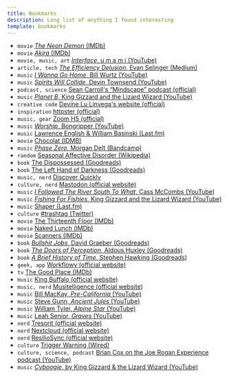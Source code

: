 ```yaml
---
title: Bookmarks
description: Long list of anything I found interesting
template: bookmarks
---
```


- `movie` [_The Neon Demon_ (IMDb)](https://www.imdb.com/title/tt1974419)
- `movie` [_Akira_ (IMDb)](https://www.imdb.com/title/tt0094625)
- `movie, music, art` [_Interface_, u m a m i (YouTube)](https://www.youtube.com/watch?v=b_V-VJQT6pM)
- `article, tech` [_The Efficiency Delusion_, Evan Selinger (Medium)](https://onezero.medium.com/the-efficiency-delusion-f6a97241e1e1)
- `music` [_I Wanna Go Home_, Bill Wurtz (YouTube)](https://www.youtube.com/watch?v=vjUOJEXiX3g)
- `music` [_Spirits Will Collide_, Devin Townsend (YouTube)](https://www.youtube.com/watch?v=AdHJurX0yVA)
- `podcast, science` [Sean Carroll's “Mindscape” podcast (official)](https://www.preposterousuniverse.com/podcast/)
- `music` [_Planet B_, King Gizzard and the Lizard Wizard (YouTube)](https://www.youtube.com/watch?v=qtTi_uyYynA)
- `creative code` [Devine Lu Linvega's website (official)](https://wiki.xxiivv.com/#home)
- `inspiration` [httpster (official)](http://httpster.net)
- `music, gear` [Zoom H5 (official)](https://www.zoom-na.com/products/field-video-recording/field-recording/zoom-h5-handy-recorder)
- `music` [_Worship_, Bongripper (YouTube)](https://www.youtube.com/watch?v=drzzGClaEKU)
- `music` [Lawrence English & William Basinski (Last.fm)](https://www.last.fm/music/William+Basinski+%252B+Lawrence+English)
- `movie` [Chocolat (IDMB)](https://www.imdb.com/title/tt0241303)
- `music` [_Phase Zero_, Morgan Delt (Bandcamp)](https://morgandelt.bandcamp.com/album/phase-zero)
- `random` [Seasonal Affective Disorder (Wikipedia)](https://en.wikipedia.org/wiki/Seasonal_affective_disorder)
- `book` [The Dispossessed (Goodreads)](https://www.goodreads.com/book/show/13651.The_Dispossessed)
- `book` [The Left Hand of Darkness (Goodreads)](https://www.goodreads.com/book/show/18423.The_Left_Hand_of_Darkness)
- `music, nerd` [Discover Quickly](https://discoverquickly.com)
- `culture, nerd` [Mastodon (official website)](https://joinmastodon.org/)
- `music` [_I Followed The River South To What_, Cass McCombs (YouTube)](https://www.youtube.com/watch?v=zDU76HfuaBY)
- `music` [_Fishing For Fishies_, King Gizzard and the Lizard Wizard (YouTube)](https://www.youtube.com/watch?v=beIDKFwXam0)
- `music` [Shaper (Last.fm)](https://www.last.fm/music/Shaper)
- `culture` [#trashtag (Twitter)](https://twitter.com/search?q=%23trashtag)
- `movie` [The Thirteenth Floor (IMDb)](https://www.imdb.com/title/tt0139809)
- `movie` [Naked Lunch (IMDb)](https://www.imdb.com/title/tt0102511)
- `movie` [Scanners (IMDb)](https://www.imdb.com/title/tt0081455)
- `book` [_Bullshit Jobs_, David Graeber (Goodreads)](https://www.goodreads.com/book/show/34466958-bullshit-jobs)
- `book` [_The Doors of Perception_, Aldous Huxley (Goodreads)](https://www.goodreads.com/book/show/3188964-the-doors-of-perception)
- `book` [_A Brief History of Time_, Stephen Hawking (Goodreads)](https://www.goodreads.com/book/show/3869.A_Brief_History_of_Time)
- `geek, app` [Workflowy (official website)](https://workflowy.com/)
- `tv` [The Good Place (IMDb)](https://www.imdb.com/title/tt4955642/)
- `music` [King Buffalo (official website)](https://kingbuffalo.com/)
- `music, nerd` [Musitelligence (official website)](https://musitelligence.com)
- `music` [Bill MacKay, _Pre-California_ (YouTube)](https://www.youtube.com/watch?v=wxMq8wu7nmg)
- `music` [Steve Gunn, _Ancient Jules_ (YouTube)](https://www.youtube.com/watch?v=W79x_WuvQ5Y)
- `music` [William Tyler, _Alpine Star_ (YouTube)](https://www.youtube.com/watch?v=WDuSevWPnCA)
- `music` [Leah Senior, _Graves_ (YouTube)](https://www.youtube.com/watch?v=-R30wogqnhU)
- `nerd` [Tresorit (official website)](https://tresorit.com)
- `nerd` [Nextcloud (official website)](https://nextcloud.com/)
- `nerd` [ResilioSync (official website)](https://www.resilio.com/individuals/)
- `culture` [Trigger Warning (Wired)](https://www.wired.com/story/trigger-warning-netflix-hosted-shows/)
- `culture, science, podcast` [Brian Cox on the Joe Rogan Experience podcast (YouTube)](https://www.youtube.com/watch?v=wieRZoJSVtw)
- `music` [_Cyboogie_, by King Gizzard & the Lizard Wizard (YouTube)](https://www.youtube.com/watch?v=_un9PYsE1_g)
